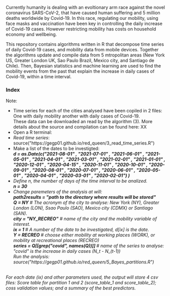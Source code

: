 Currently humanity is dealing with an evoltionary arm race against the novel coronavirus SARS-CoV-2, that have caused human suffering and 5 million deaths worldwide by Covid-19. In this race, regulating our mobility, using face masks and vaccination have been key in controlling the daily increase of Covid-19 cases. However restricting mobility has costs on household economy and wellbeing. 

This repository contains algorithms written in R that decompose time series of daily Covid-19 cases, and mobility data from mobile devices. Together the algorithms update and compile data from 5 mtropolitan areas (New York US, Greater London UK, Sao Paulo Brazil, Mexico city, and Santiago de Chile). Then, Bayesian statistics and machine learning are used to find the mobility events from the past that explain the increase in daily cases of Covid-19, within a time interval.

<h3>Index</h3>

Note: 

<ul>
  <li>Time series for each of the cities analysed have been copiled in 2 files: One with daily mobility another with daily cases of Covid-19. <br> These data can be downloaded an read by the algorithm (3). More details about the source and compilation can be found here: XX </li>
  <!--li>Before running the algorithms data must be gathered from oficial sources in a localhost.
  <ul>
    <li> Download the Global Mobility Report from <a href = "https://www.gstatic.com/covid19/mobility/Global_Mobility_Report.csv" target="_blank"> Goggle </a> and save it in a local directory</li>
    <li>Download data from <a href= "https://www.gob.mx/salud/documentos/datos-abiertos-152127" target="_blank">Dirección General de Epidemiología en México</a>, and rename the csv data file as covid_mx/DGE_data.csv.</li>
    <li>Download data manually from Santiago de Chile: https://e.infogram.com/79acdebc-18ad-4399-8936-bce3b3a49068?parent_url=https%3A%2F%2Fwww.gob.cl%2Fcoronavirus%2Fcifrasoficiales%2F&src=embed#</li> (Save data in path)
   </ul></li-->
  <li>Open a R terminal:
    <!--ul>
      <li><i>Define path to the directory were the data files are stored</i>, <b>path="path to working directory"</b></li>
      <li><i>Define path to DGE data</i>: <b>path2covid_mx= "path to covid_mx/"</b></li>    
      <li><i>Run compilers of the time series and these will be saved in path</i>.
        <ul>
          <li><i>Mobility time series</i>:source("https://gegp01.github.io/red_queen/1_mobility_data_compiler.R")</li>
          <li><i>Covid-19 time series</i>: source("https://gegp01.github.io/red_queen/2_covid19_data_compiler.R")</i></li>
        </ul>
       <li><i>Clear data from environment</i></li-->
       <li><i>Read time series</i>: source("https://gegp01.github.io/red_queen/3_read_time_series.R")</li>
       <li>Make a list of the dates to be investigted:<i><br><b>
         d = as.Date(c("2021-08-01"
              , "2021-07-01"
              , "2021-06-01"
              , "2021-05-01"
              , "2021-04-01"
              , "2021-03-01"
              , "2021-02-01"
              , "2021-01-01"
              , "2020-12-01"
              , "2020-04-15"
              , "2020-11-01"
              , "2020-10-01"
              , "2020-09-01"
              , "2020-08-01"
              , "2020-07-01"
              , "2020-06-01"
              , "2020-05-01"
              , "2020-04-01"
              , "2020-03-01"
              , "2020-02-01")
         )</b> 
          <br></li>
          <li><i>Define n, the number of days of the time interval to be analized.</i><br>
            <b>n = 30</b>
  </li>
  <li> <i> Change paremeters of the analysis at will:</i><br>
    <b>path2results = "path to the directory where results will be stored"</b> <br>
    <b>Q = NY</b> # The acronym of the city to analyse: New York (NY), Greater London (LON), Ssao Paulo (SAO), Mexico city (CDMX) or Santiago (SAN). <br>
    <b>city = "NY_RECREO"</b> # name of the city and the mobility variable of interest. <br>
    <b>ix = 1 </b> # A number of the date to be investigated, d[ix] is the date.<br>
    <b>Y = RECREO </b> # choose either mobility at working places (WORK), or mobility at recreational places (RECREO) <br> 
    <b>series = Q[[grep("covid", names(Q))]] </b> # name of the series to analyse: "covid" is the increase in daily cases (N_t - N_(t-1))
    <br><i>Run the analysis:</i>
    source("https://gegp01.github.io/red_queen/5_Bayes_partitions.R")
  </li>
        </ul>
        <br> For each date (ix) and other parameters used, the output will store 4 csv files: Score table for partition 1 and 2 (score_table_1 and score_table_2); coss validation values; and a summary of the best predictors.  
  </li>   
 </ul>
